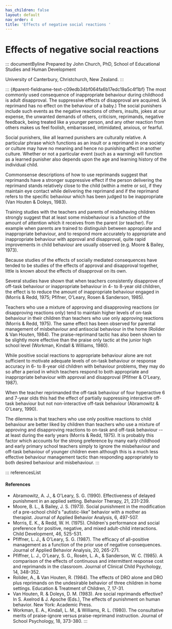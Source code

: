 ```yaml
---
has_children: false
layout: default
nav_order: 4
title: 'Effects of negative social reactions '
---
```

# Effects of negative social reactions 


::: documentByline
Prepared by John Church, PhD, School of Educational Studies and Human
Development

University of Canterbury, Christchurch, New Zealand.
:::

::: {#parent-fieldname-text-c09edb34bf064fa6b17edc19a5c4f1bf}
The most commonly used consequence of inappropriate behaviour during
childhood is adult disapproval. The suppressive effects of disapproval
are acquired. (A reprimand has no effect on the behaviour of a baby.)
The social punishers include such events as the negative reactions of
others, insults, jokes at our expense, the unwanted demands of others,
criticism, reprimands, negative feedback, being treated like a younger
person, and any other reaction from others makes us feel foolish,
embarrassed, intimidated, anxious, or fearful.

Social punishers, like all learned punishers are culturally relative. A
particular phrase which functions as an insult or a reprimand in one
society or culture may have no meaning and hence no punishing affect in
another culture. Whether or not a particular event (such as a warning)
will function as a learned punisher also depends upon the age and
learning history of the individual child.

Commonsense descriptions of how to use reprimands suggest that
reprimands have a stronger suppressive effect if the person delivering
the reprimand stands relatively close to the child (within a metre or
so), if they maintain eye contact while delivering the reprimand and if
the reprimand refers to the specific behaviour which has been judged to
be inappropriate (Van Houten & Doleys, 1983).

Training studies with the teachers and parents of misbehaving children
strongly suggest that at least some misbehaviour is a function of the
amount of attention which it receives from the parent (or teacher). For
example when parents are trained to distinguish between appropriate and
inappropriate behaviour, and to respond more accurately to appropriate
and inappropriate behaviour with approval and disapproval, quite rapid
improvements in child behaviour are usually observed (e.g. Moore &
Bailey, 1973).

Because studies of the effects of socially mediated consequences have
tended to be studies of the effects of approval and disapproval
together, little is known about the effects of disapproval on its own.

Several studies have shown that when teachers consistently disapprove of
off-task behaviour or inappropriate behaviour in 4- to 8-year old
children, the effect is to reduce the amount of inappropriate behaviour
engaged in (Morris & Redd, 1975; Pfifner, O'Leary, Rosen & Sanderson,
1985).

Teachers who use a mixture of approving and disapproving reactions (or
disapproving reactions only) tend to maintain higher levels of on-task
behaviour in their children than teachers who use only approving
reactions (Morris & Redd, 1975). The same effect has been observed for
parental management of misbehaviour and antisocial behaviour in the home
(Rolider & Van Houten, 1984). The praise-reprimand tactic has also been
shown to be slightly more effective than the praise only tactic at the
junior high school level (Workman, Kindall & Williams, 1980).

While positive social reactions to appropriate behaviour alone are not
sufficient to motivate adequate levels of on-task behaviour or response
accuracy in 6- to 8-year old children with behaviour problems, they may
do so after a period in which teachers respond to both appropriate and
inappropriate behaviour with approval and disapproval (Pfifner &
O'Leary, 1987).

When the teacher reprimanded the off-task behaviour of four hyperactive
6 and 7-year olds this had the effect of partially suppressing
interactive off-task behaviour but not non-interactive off-task
behaviour (Abramowitz & O'Leary, 1990).

The dilemma is that teachers who use only positive reactions to child
behaviour are better liked by children than teachers who use a mixture
of approving and disapproving reactions to on-task and off-task
behaviour -- at least during the early years (Morris & Redd, 1975). It
is probably this factor which accounts for the strong preference by many
early childhood and early primary school teachers simply to ignore the
misbehaviour and off-task behaviour of younger children even although
this is a much less effective behaviour management tactic than
responding appropriately to both desired behaviour and misbehaviour.
:::

::: referencesList
#### References

-   Abramowitz, A. J., & O\'Leary, S. G. (1990). Effectiveness of
    delayed punishment in an applied setting. Behavior Therapy, 21,
    231-239.
-   Moore, B. L., & Bailey, J. S. (1973). Social punishment in the
    modification of a pre-school child\'s \"autistic-like\" behavior
    with a mother as therapist. Journal of Applied Behavior Analysis, 6,
    497-507.
-   Morris, E. K., & Redd, W. H. (1975). Children\'s performance and
    social preference for positive, negative, and mixed adult-child
    interactions. Child Development, 46, 525-531.
-   Pfiffner, L. J., & O\'Leary, S. G. (1987). The efficacy of
    all-positive management as a function of the prior use of negative
    consequences. Journal of Applied Behavior Analysis, 20, 265-271.
-   Pfiffner, L. J., O\'Leary, S. G., Rosén, L. A., & Sanderson, W. C.
    (1985). A comparison of the effects of continuous and intermittent
    response cost and reprimands in the classroom. Journal of Clinical
    Child Psychology, 14, 348-352.
-   Rolider, A., & Van Houten, R. (1984). The effects of DRO alone and
    DRO plus reprimands on the undesirable behavior of three children in
    home settings. Education & Treatment of Children, 7, 17-31.
-   Van Houten, R. & Doleys, D. M. (1983). Are social reprimands
    effective? In S. Axelrod & J. Apsche (Eds.), The effects of
    punishment on human behavior. New York: Academic Press.
-   Workman, E. A., Kindall, L. M., & Williams, R. L. (1980). The
    consultative merits of praise-ignore versus praise-reprimand
    instruction. Journal of School Psychology, 18, 373-380.
:::
